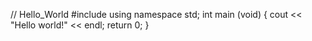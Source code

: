 // Hello_World
  #include <iostream>
  using namespace std;
  int main (void)
  {
  cout << "Hello world!" << endl;
  return 0;
  }
  
